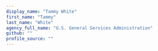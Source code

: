 ```yaml
---
display_name: "Tammy White"
first_name: "Tammy"
last_name: "White"
agency_full_name: "U.S. General Services Administration"
github: ""
profile_source: ""
---
```


